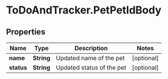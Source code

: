 # ToDoAndTracker.PetPetIdBody

## Properties
Name | Type | Description | Notes
------------ | ------------- | ------------- | -------------
**name** | **String** | Updated name of the pet | [optional] 
**status** | **String** | Updated status of the pet | [optional] 
